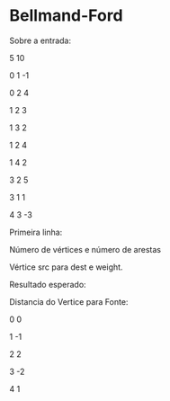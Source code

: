 # Bellmand-Ford
Sobre a entrada:

5 10

0 1 -1

0 2 4

1 2 3

1 3 2

1 2 4

1 4 2

3 2 5

3 1 1

4 3 -3


Primeira linha:

Número de vértices e número de arestas

Vértice src para dest e weight.

Resultado esperado:

Distancia do Vertice para Fonte:

0        0

1        -1

2        2

3        -2

4        1
